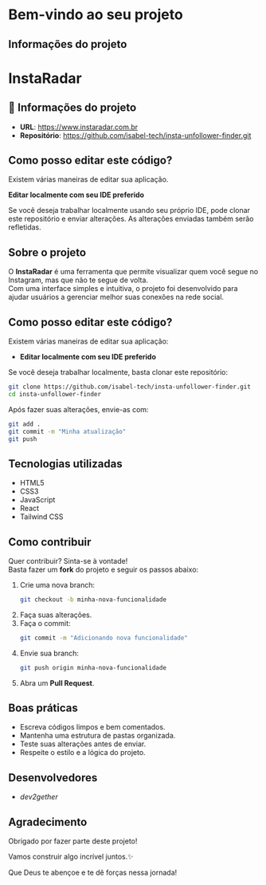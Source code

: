 # Bem-vindo ao seu projeto

## Informações do projeto

# InstaRadar

## 📄 Informações do projeto

- **URL**: https://www.instaradar.com.br
- **Repositório**: https://github.com/isabel-tech/insta-unfollower-finder.git

## Como posso editar este código?

Existem várias maneiras de editar sua aplicação.

**Editar localmente com seu IDE preferido**

Se você deseja trabalhar localmente usando seu próprio IDE, pode clonar este repositório e enviar alterações. As alterações enviadas também serão refletidas.

## Sobre o projeto

O **InstaRadar** é uma ferramenta que permite visualizar quem você segue no Instagram, mas que não te segue de volta.  
Com uma interface simples e intuitiva, o projeto foi desenvolvido para ajudar usuários a gerenciar melhor suas conexões na rede social.


## Como posso editar este código?

Existem várias maneiras de editar sua aplicação:

- **Editar localmente com seu IDE preferido**

Se você deseja trabalhar localmente, basta clonar este repositório:

```bash
git clone https://github.com/isabel-tech/insta-unfollower-finder.git
cd insta-unfollower-finder
```

Após fazer suas alterações, envie-as com:

```bash
git add .
git commit -m "Minha atualização"
git push
```

## Tecnologias utilizadas

- HTML5
- CSS3
- JavaScript
- React
- Tailwind CSS


## Como contribuir

Quer contribuir? Sinta-se à vontade!  
Basta fazer um **fork** do projeto e seguir os passos abaixo:

1. Crie uma nova branch:
   ```bash
   git checkout -b minha-nova-funcionalidade
   ```
2. Faça suas alterações.
3. Faça o commit:
   ```bash
   git commit -m "Adicionando nova funcionalidade"
   ```
4. Envie sua branch:
   ```bash
   git push origin minha-nova-funcionalidade
   ```
5. Abra um **Pull Request**.
  

## Boas práticas

- Escreva códigos limpos e bem comentados.
- Mantenha uma estrutura de pastas organizada.
- Teste suas alterações antes de enviar.
- Respeite o estilo e a lógica do projeto.


## Desenvolvedores

- _dev2gether_


## Agradecimento

Obrigado por fazer parte deste projeto!  

Vamos construir algo incrível juntos.✨

Que Deus te abençoe e te dê forças nessa jornada!